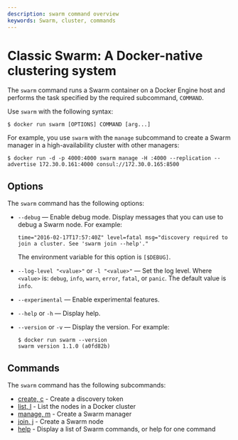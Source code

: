 ```yaml
---
description: swarm command overview
keywords: Swarm, cluster, commands
---
```


# Classic Swarm: A Docker-native clustering system

The `swarm` command runs a Swarm container on a Docker Engine host and performs the task specified by the required subcommand, `COMMAND`.

Use `swarm` with the following syntax:

    $ docker run swarm [OPTIONS] COMMAND [arg...]

For example, you use `swarm` with the `manage` subcommand to create a Swarm manager in a high-availability cluster with other managers:

    $ docker run -d -p 4000:4000 swarm manage -H :4000 --replication --advertise 172.30.0.161:4000 consul://172.30.0.165:8500

## Options

The `swarm` command has the following options:

* `--debug` — Enable debug mode. Display messages that you can use to debug a Swarm node. For example:
 
  ```       
  time="2016-02-17T17:57:40Z" level=fatal msg="discovery required to join a cluster. See 'swarm join --help'."
  ```      
       
  The environment variable for this option is `[$DEBUG]`.
* `--log-level "<value>"` or `-l "<value>"` — Set the log level. Where `<value>` is: `debug`, `info`, `warn`, `error`, `fatal`, or `panic`. The default value is `info`.
* `--experimental` — Enable experimental features.
* `--help` or `-h` — Display help.
*  `--version` or `-v` — Display the version. For example:

   ```        
   $ docker run swarm --version
   swarm version 1.1.0 (a0fd82b)
   ```
## Commands

The `swarm` command has the following subcommands:

- [create, c](create.md) - Create a discovery token
- [list, l](list.md) - List the nodes in a Docker cluster
- [manage, m](manage.md) - Create a Swarm manager
- [join, j](join.md) - Create a Swarm node
- [help](help.md) - Display a list of Swarm commands, or help for one command
